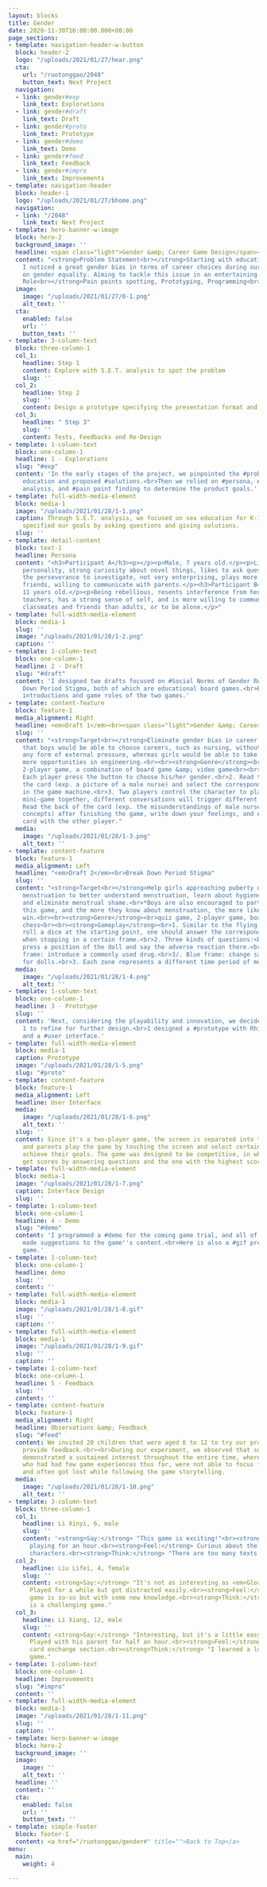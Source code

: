 ```yaml
---
layout: blocks
title: Gender
date: 2020-11-30T16:00:00.000+00:00
page_sections:
- template: navigation-header-w-button
  block: header-2
  logo: "/uploads/2021/01/27/hear.png"
  cta:
    url: "/ruotonggao/2048"
    button_text: Next Project
  navigation:
  - link: gender#exp
    link_text: Explorations
  - link: gender#draft
    link_text: Draft
  - link: gender#proto
    link_text: Prototype
  - link: gender#demo
    link_text: Demo
  - link: gender#feed
    link_text: Feedback
  - link: gender#impro
    link_text: Improvements
- template: navigation-header
  block: header-1
  logo: "/uploads/2021/01/27/bhome.png"
  navigation:
  - link: "/2048"
    link_text: Next Project
- template: hero-banner-w-image
  block: hero-2
  background_image: ''
  headline: <span class="light">Gender &amp; Career Game Design</span><br>
  content: "<strong>Problem Statement<br></strong>Starting with educational products,
    I noticed a great gender bias in terms of career choices during our team discussion
    on gender equality. Aiming to tackle this issue in an entertaining way.<br><br><strong>My
    Role<br></strong>Pain points spotting, Prototyping, Programming<br><br><strong>Date<em><br></em></strong>9.2019~12.2019"
  image:
    image: "/uploads/2021/01/27/0-1.png"
    alt_text: ''
  cta:
    enabled: false
    url: ''
    button_text: ''
- template: 3-column-text
  block: three-column-1
  col_1:
    headline: Step 1
    content: Explore with S.E.T. analysis to spot the problem
    slug: ''
  col_2:
    headline: Step 2
    slug: ''
    content: Design a prototype specifying the presentation format and gameplay
  col_3:
    headline: " Step 3"
    slug: ''
    content: Tests, Feedbacks and Re-Design
- template: 1-column-text
  block: one-column-1
  headline: 1 - Explorations
  slug: "#exp"
  content: 'In the early stages of the project, we pinpointed the #problems in K-12
    education and proposed #solutions.<br>Then we relied on #persona, #competitor
    analysis, and #pain point finding to determine the product goals.'
- template: full-width-media-element
  block: media-1
  image: "/uploads/2021/01/28/1-1.png"
  caption: Through S.E.T. analysis, we focused on sex education for K-12. Then we
    specified our goals by asking questions and giving solutions.
  slug: ''
- template: detail-content
  block: text-1
  headline: Persona
  content: "<h3>Participant A</h3><p></p><p>Male, 7 years old.</p><p>Lively and bold
    personality, strong curiosity about novel things, likes to ask questions but lacks
    the perseverance to investigate, not very enterprising, plays more with same-sex
    friends, willing to communicate with parents.</p><h3>Participant B</h3><p>Female,
    11 years old.</p><p>Being rebellious, resents interference from her parents or
    teachers, has a strong sense of self, and is more willing to communicate with
    classmates and friends than adults, or to be alone.</p>"
- template: full-width-media-element
  block: media-1
  slug: ''
  image: "/uploads/2021/01/28/1-2.png"
  caption: ''
- template: 1-column-text
  block: one-column-1
  headline: 2 - Draft
  slug: "#draft"
  content: 'I designed two drafts focused on #Social Norms of Gender Roles &amp; #Break
    Down Period Stigma, both of which are educational board games.<br>Below are brief
    introductions and game roles of the two games.'
- template: content-feature
  block: feature-1
  media_alignment: Right
  headline: <em>Draft 1</em><br><span class="light">Gender &amp; Career Game Design</span>
  slug: ''
  content: "<strong>Target<br></strong>Eliminate gender bias in career choices, hoping
    that boys would be able to choose careers, such as nursing, without experiencing
    any form of external pressure, whereas girls would be able to take advantage of
    more opportunities in engineering.<br><br><strong>Genre</strong><br>quiz game,
    2-player game, a combination of board game &amp; video game<br><br><strong>Gameplay<br></strong>1.
    Each player press the button to choose his/her gender.<br>2. Read the front of
    the card (exp. a picture of a male nurse) and select the corresponding occupation
    in the game machine.<br>3. Two players control the character to play a scenario
    mini-game together, different conversations will trigger different storylines.<br>4.
    Read the back of the card (exp. the misunderstandings of male nurses and the correct
    concepts) after finishing the game, write down your feelings, and exchange the
    card with the other player."
  media:
    image: "/uploads/2021/01/28/1-3.png"
    alt_text: ''
- template: content-feature
  block: feature-1
  media_alignment: Left
  headline: "<em>Draft 2</em><br>Break Down Period Stigma"
  slug: ''
  content: "<strong>Target<br></strong>Help girls approaching puberty or already experiencing
    menstruation to better understand menstruation, learn about hygiene knowledge,
    and eliminate menstrual shame.<br>*Boys are also encouraged to participate in
    this game, and the more they know about menstruation, the more likely they will
    win.<br><br><strong>Genre</strong><br>quiz game, 2-player game, board game, flight
    chess<br><br><strong>Gameplay</strong><br>1. Similar to the flying chess mode:
    roll a dice at the starting point, one should answer the corresponding question
    when stopping in a certain frame.<br>2. Three kinds of questions:<br>1/. Red frame:
    press a position of the doll and say the adverse reaction there.<br>2/. Green
    frame: introduce a commonly used drug.<br>3/. Blue frame: change sanitary napkins
    for dolls.<br>3. Each zone represents a different time period of menstruation."
  media:
    image: "/uploads/2021/01/28/1-4.png"
    alt_text: ''
- template: 1-column-text
  block: one-column-1
  headline: 3 - Prototype
  slug: ''
  content: 'Next, considering the playability and innovation, we decided on Draft
    1 to refine for further design.<br>I designed a #prototype with Rhino &amp; Keyshot,
    and a #user interface.'
- template: full-width-media-element
  block: media-1
  caption: Prototype
  image: "/uploads/2021/01/28/1-5.png"
  slug: "#proto"
- template: content-feature
  block: feature-1
  media_alignment: Left
  headline: User Interface
  media:
    image: "/uploads/2021/01/28/1-6.png"
    alt_text: ''
  slug: ''
  content: Since it's a two-player game, the screen is separated into two parts.<br><br>Children
    and parents play the game by touching the screen and select certain buttons to
    achieve their goals. The game was designed to be competitive, in which players
    get scores by answering questions and the one with the highest score wins.
- template: full-width-media-element
  block: media-1
  image: "/uploads/2021/01/28/1-7.png"
  caption: Interface Design
  slug: ''
- template: 1-column-text
  block: one-column-1
  headline: 4 - Demo
  slug: "#demo"
  content: 'I programmed a #demo for the coming game trial, and all of the team members
    made suggestions to the game''s content.<br>Here is also a #gif preview of this
    game.'
- template: 1-column-text
  block: one-column-1
  headline: demo
  slug: ''
  content: ''
- template: full-width-media-element
  block: media-1
  image: "/uploads/2021/01/28/1-8.gif"
  slug: ''
  caption: ''
- template: full-width-media-element
  block: media-1
  image: "/uploads/2021/01/28/1-9.gif"
  slug: ''
  caption: ''
- template: 1-column-text
  block: one-column-1
  headline: 5 - Feedback
  slug: ''
  content: ''
- template: content-feature
  block: feature-1
  media_alignment: Right
  headline: Observations &amp; Feedback
  slug: "#feed"
  content: We invited 20 children that were aged 6 to 12 to try our prototype and
    provide feedback.<br><br>During our experiment, we observed that some children
    demonstrated a sustained interest throughout the entire time, whereas some kids,
    who had had few game experiences thus far, were not able to focus for a long time
    and often got lost while following the game storytelling.
  media:
    image: "/uploads/2021/01/28/1-10.png"
    alt_text: ''
- template: 3-column-text
  block: three-column-1
  col_1:
    headline: Li Xinyi, 6, male
    slug: ''
    content: '<strong>Say:</strong> "This game is exciting!"<br><strong>Do: </strong>Kept
      playing for an hour.<br><strong>Feel:</strong> Curious about the stories and
      characters.<br><strong>Think:</strong> "There are too many texts in this game."'
  col_2:
    headline: Liu Lifei, 4, female
    slug: ''
    content: <strong>Say:</strong> "It's not as interesting as <em>Glory of Kings.</em>"<br><strong>Do:</strong>
      Played for a while but got distracted easily.<br><strong>Feel:</strong> This
      game is so-so but with some new knowledge.<br><strong>Think:</strong> "This
      is a challenging game."
  col_3:
    headline: Li Xiang, 12, male
    slug: ''
    content: <strong>Say:</strong> "Interesting, but it's a little easy for me<em>.</em>"<br><strong>Do:</strong>
      Played with his parent for half an hour.<br><strong>Feel:</strong> Enjoyed the
      card exchange section.<br><strong>Think:</strong> "I learned a lot from this
      game."
- template: 1-column-text
  block: one-column-1
  headline: Improvements
  slug: "#impro"
  content: ''
- template: full-width-media-element
  block: media-1
  image: "/uploads/2021/01/28/1-11.png"
  slug: ''
  caption: ''
- template: hero-banner-w-image
  block: hero-2
  background_image: ''
  image:
    image: ''
    alt_text: ''
  headline: ''
  content: ''
  cta:
    enabled: false
    url: ''
    button_text: ''
- template: simple-footer
  block: footer-1
  content: <a href="/ruotonggao/gender#" title="">Back to Top</a>
menu:
  main:
    weight: 4

---
```

